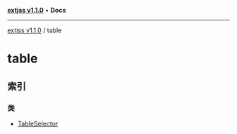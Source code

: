 [**extjss v1.1.0**](../README.md) • **Docs**

***

[extjss v1.1.0](../modules.md) / table

# table

## 索引

### 类

- [TableSelector](classes/TableSelector.md)

